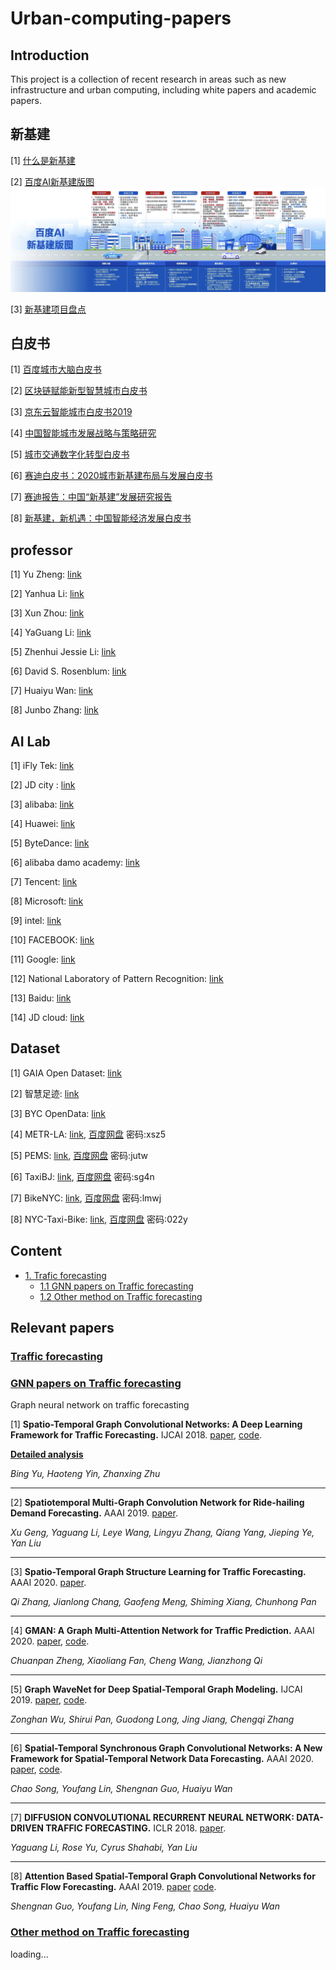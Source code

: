 # Urban-computing-papers
## Introduction

This project is a collection of recent research in areas such as new infrastructure and urban computing, including white papers and academic papers.

## 新基建

[1] [什么是新基建](http://www.xinhuanet.com/politics/2020-04/26/c_1125908061.htm)

[2] [百度AI新基建版图](https://mp.weixin.qq.com/s/Dn36outlTv6a89t9aKAZhA)
![baidi](./img/baidu.jpeg)

[3] [新基建项目盘点](https://github.com/Knowledge-Precipitation-Tribe/Urban-computing-papers/blob/master/pdf/%E9%A1%B9%E7%9B%AE%E7%9B%98%E7%82%B9.pdf)

## 白皮书
[1] [百度城市大脑白皮书](https://github.com/Knowledge-Precipitation-Tribe/Urban-computing-papers/blob/master/pdf/%E7%99%BE%E5%BA%A6%E5%9F%8E%E5%B8%82%E5%A4%A7%E8%84%91%E7%99%BD%E7%9A%AE%E4%B9%A6.pdf)

[2] [区块链赋能新型智慧城市白皮书](https://github.com/Knowledge-Precipitation-Tribe/Urban-computing-papers/blob/master/pdf/qukuailian.pdf)

[3] [京东云智能城市白皮书2019](https://github.com/Knowledge-Precipitation-Tribe/Urban-computing-papers/blob/master/pdf/%E4%BA%AC%E4%B8%9C%E4%BA%91%E6%99%BA%E8%83%BD%E5%9F%8E%E5%B8%82%E7%99%BD%E7%9A%AE%E4%B9%A62019.pdf)

[4] [中国智能城市发展战略与策略研究](https://github.com/Knowledge-Precipitation-Tribe/Urban-computing-papers/blob/master/pdf/JDCloud_intelligent_city_development_strategy_2019.pdf)

[5] [城市交通数字化转型白皮书](https://mp.weixin.qq.com/s/tspBdFa2wc0Yfcvj3BpxZA)

[6] [赛迪白皮书：2020城市新基建布局与发展白皮书](https://github.com/Knowledge-Precipitation-Tribe/Urban-computing-papers/blob/master/pdf/赛迪白皮书：2020城市新基建布局与发展白皮书.pdf)

[7] [赛迪报告：中国“新基建”发展研究报告](https://github.com/Knowledge-Precipitation-Tribe/Urban-computing-papers/blob/master/pdf/赛迪报告：中国"新基建"发展研究报告.pdf)

[8] [新基建，新机遇：中国智能经济发展白皮书](https://github.com/Knowledge-Precipitation-Tribe/Urban-computing-papers/blob/master/pdf/%E6%96%B0%E5%9F%BA%E5%BB%BA%EF%BC%8C%E6%96%B0%E6%9C%BA%E9%81%87%EF%BC%9A%E4%B8%AD%E5%9B%BD%E6%99%BA%E8%83%BD%E7%BB%8F%E6%B5%8E%E5%8F%91%E5%B1%95%E7%99%BD%E7%9A%AE%E4%B9%A6%20(%E7%B2%BE%E5%8D%8E%E7%89%88).pdf)

## professor

[1] Yu Zheng: [link](http://urban-computing.com/yuzheng)

[2] Yanhua Li: [link](http://users.wpi.edu/~yli15/index.html)

[3] Xun Zhou: [link](https://www.biz.uiowa.edu/faculty/xzhou/)

[4] YaGuang Li: [link](http://www-scf.usc.edu/~yaguang/)

[5] Zhenhui Jessie Li: [link](https://faculty.ist.psu.edu/jessieli/Site/index.html)

[6] David S. Rosenblum: [link](https://www.comp.nus.edu.sg/~david/)

[7] Huaiyu Wan: [link](http://faculty.bjtu.edu.cn/8793/)

[8] Junbo Zhang: [link](https://zhangjunbo.org/)

## AI Lab

[1] iFly Tek: [link](https://www.iflytek.com/city)

[2] JD city : [link](http://icity.jd.com/)

[3] alibaba: [link](https://m.aliyun.com/markets/aliyun/citybraintraffic?spm=5176.12825654.eofdhaal5.151.54212c4aE2J0lt)

[4] Huawei: [link](https://e.huawei.com/cn/solutions/industries/smart-city)

[5] ByteDance: [link](https://ailab.bytedance.com/)

[6] alibaba damo academy: [link](https://damo.alibaba.com/labs/city-brain)

[7] Tencent: [link](https://ai.tencent.com/ailab/zh/index)

[8] Microsoft: [link](https://www.microsoft.com/en-us/ai/ai-lab)

[9] intel: [link](https://www.intel.com/content/www/us/en/artificial-intelligence/overview.html)

[10] FACEBOOK: [link](https://ai.facebook.com/)

[11] Google: [link](https://ai.google/)

[12] National Laboratory of Pattern Recognition: [link](http://www.nlpr.ia.ac.cn/cn/)

[13] Baidu: [link](https://cloud.baidu.com/)

[14] JD cloud: [link](https://www.jdcloud.com/cn/city/all)

## Dataset

[1] GAIA Open Dataset: [link](https://outreach.didichuxing.com/research/opendata/)

[2] 智慧足迹: [link](http://www.smartsteps.com/)

[3] BYC OpenData: [link](https://opendata.cityofnewyork.us/)

[4] METR-LA: [link](http://geohub.lacity.org/datasets/traffic-data?geometry=-119.170%2C33.900%2C-117.193%2C34.298), [百度网盘](链接:https://pan.baidu.com/s/1g9yxZMDVf9nI0eN-ixeiPQ) 密码:xsz5

[5] PEMS: [link](http://pems.dot.ca.gov/), [百度网盘](链接:https://pan.baidu.com/s/1c3NNV7nGnDylFJ9tBYUF0g) 密码:jutw

[6] TaxiBJ: [link](https://github.com/TolicWang/DeepST/tree/master/data/TaxiBJ), [百度网盘](链接:https://pan.baidu.com/s/1aoi7gEkFQFn2MTYlGuc7Iw) 密码:sg4n

[7] BikeNYC: [link](https://www.citibikenyc.com/system-data), [百度网盘](链接:https://pan.baidu.com/s/1SdSPWu5c761H3e8XjtzuaA) 密码:lmwj

[8] NYC-Taxi-Bike: [link](https://github.com/tangxianfeng/STDN), [百度网盘](链接:https://pan.baidu.com/s/1W2UV-xiDG_wbM9tuPvfrsA) 密码:022y

## Content

- <a href = "#trafic-forecasting">1. Trafic forecasting</a>
  - <a href = "#gnn-papers-on-traffic-forecasting">1.1 GNN papers on Traffic forecasting</a>
  - <a href = "#other-method-on-traffic-forecasting">1.2 Other method on Traffic forecasting</a>


## Relevant papers

### [Traffic forecasting](#content)

### [GNN papers on Traffic forecasting](#content)

Graph neural network on traffic forecasting

[1] **Spatio-Temporal Graph Convolutional Networks: A Deep Learning Framework for Traffic Forecasting.** IJCAI 2018. [paper](https://arxiv.org/pdf/1709.04875.pdf), [code](https://github.com/ShichengChen/Spatio-Temporal-Graph-Convolutional-Networks-A-Deep-Learning-Framework-for-Traffic-Forecasting).

**[Detailed analysis](https://github.com/Knowledge-Precipitation-Tribe/STGCN-keras/tree/master/ppt)**

*Bing Yu, Haoteng Yin, Zhanxing Zhu*

---

[2] **Spatiotemporal Multi-Graph Convolution Network for Ride-hailing Demand Forecasting.** AAAI 2019. [paper](http://www-scf.usc.edu/~yaguang/papers/aaai19_multi_graph_convolution.pdf).

*Xu Geng, Yaguang Li, Leye Wang, Lingyu Zhang, Qiang Yang, Jieping Ye, Yan Liu*

---

[3] **Spatio-Temporal Graph Structure Learning for Traffic Forecasting.** AAAI 2020. [paper](https://www.aaai.org/Papers/AAAI/2020GB/AAAI-ZhangQ.7934.pdf).

*Qi Zhang, Jianlong Chang, Gaofeng Meng, Shiming Xiang, Chunhong Pan*

---

[4] **GMAN: A Graph Multi-Attention Network for Traffic Prediction.** AAAI 2020. [paper](https://arxiv.org/pdf/1911.08415.pdf), [code](https://github.com/zhengchuanpan/GMAN).

*Chuanpan Zheng, Xiaoliang Fan, Cheng Wang, Jianzhong Qi*

---

[5] **Graph WaveNet for Deep Spatial-Temporal Graph Modeling.** IJCAI 2019. [paper](https://arxiv.org/abs/1906.00121), [code](https://github.com/nnzhan/Graph-WaveNet).

*Zonghan Wu, Shirui Pan, Guodong Long, Jing Jiang, Chengqi Zhang*

---

[6] **Spatial-Temporal Synchronous Graph Convolutional Networks: A New Framework for Spatial-Temporal Network Data Forecasting.** AAAI 2020. [paper](https://www.aaai.org/Papers/AAAI/2020GB/AAAI-SongC.8074.pdf), [code](https://github.com/Davidham3/STSGCN).

*Chao Song, Youfang Lin, Shengnan Guo, Huaiyu Wan*

---

[7] **DIFFUSION CONVOLUTIONAL RECURRENT NEURAL NETWORK: DATA-DRIVEN TRAFFIC FORECASTING.** ICLR 2018. [paper](https://arxiv.org/abs/1707.01926).

*Yaguang Li, Rose Yu, Cyrus Shahabi, Yan Liu*

---

[8] **Attention Based Spatial-Temporal Graph Convolutional Networks for Traffic Flow Forecasting.** AAAI 2019. [paper](https://www.aaai.org/ojs/index.php/AAAI/article/view/3881) [code](https://github.com/Davidham3/ASTGCN).

*Shengnan Guo, Youfang Lin, Ning Feng, Chao Song, Huaiyu Wan*

### [Other method on Traffic forecasting ](#content)

loading...